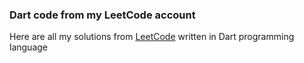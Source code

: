### Dart code from my LeetCode account

Here are all my solutions from [LeetCode](https://leetcode.com/explore/) written in Dart programming language
